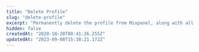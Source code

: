 ```yaml
---
title: "Delete Profile"
slug: "delete-profile"
excerpt: "Permanently delete the profile from Mixpanel, along with all of its properties. The $delete object value is ignored - the profile is determined by the $distinct_id from the request itself.\n\nIf you have duplicate profiles, use property $ignore_alias set to true so that you don't delete the original profile when trying to delete the duplicate (as they pass in the alias as the distinct_id)."
hidden: false
createdAt: "2020-10-20T00:41:26.255Z"
updatedAt: "2023-09-08T15:38:21.172Z"
---
```

